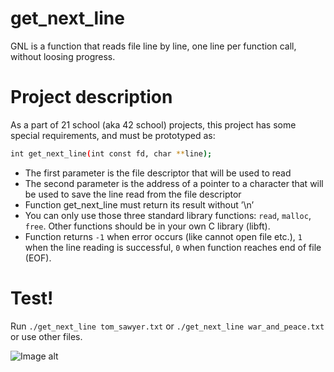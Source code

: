 # get_next_line
GNL is a function that reads file line by line, one line per function call, without loosing progress.

# Project description
As a part of 21 school (aka 42 school) projects, this project has some special requirements, and must be prototyped as:
```sh
int get_next_line(int const fd, char **line);
```
- The first parameter is the file descriptor that will be used to read
- The second parameter is the address of a pointer to a character that will be used to save the line read from the file descriptor
- Function get_next_line must return its result without ’\n’
- You can only use those three standard library functions: `read`, `malloc`, `free`. Other functions should be in your own С library (libft).
- Function returns `-1` when error occurs (like cannot open file etc.), `1` when the line reading is successful, `0` when function reaches end of file (EOF).

# Test!
Run `./get_next_line tom_sawyer.txt` or `./get_next_line war_and_peace.txt` or use other files.

![Image alt](https://github.com/randomaru/get_next_line/raw/master/gnl_gif.gif)
